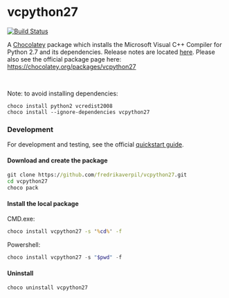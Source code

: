 # vcpython27

[![Build Status](https://travis-ci.com/fredrikaverpil/vcpython27.svg?branch=master)](https://travis-ci.com/fredrikaverpil/vcpython27)

A [Chocolatey](https://chocolatey.org) package which installs the Microsoft Visual C++ Compiler for Python 2.7 and its dependencies. Release notes are located [here](https://github.com/fredrikaverpil/vcpython27/releases). Please also see the official package page here: https://chocolatey.org/packages/vcpython27

<br>

Note: to avoid installing dependencies:

```
choco install python2 vcredist2008
choco install --ignore-dependencies vcpython27
```


### Development

For development and testing, see the official [quickstart guide](https://github.com/chocolatey/choco/wiki/CreatePackagesQuickStart#quick-start-guide).

#### Download and create the package

```cmd
git clone https://github.com/fredrikaverpil/vcpython27.git
cd vcpython27
choco pack
```

#### Install the local package

CMD.exe:

```cmd
choco install vcpython27 -s '%cd%' -f
```

Powershell:

```powershell
choco install vcpython27 -s "$pwd" -f
```

#### Uninstall

```cmd
choco uninstall vcpython27
```
